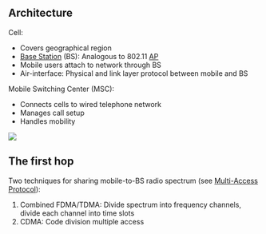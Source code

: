 ## Architecture

Cell:
- Covers geographical region
- [Base Station](Wireless/Wi-Fi/802.11%20LAN%20Architecture/Base%20Station.md) (BS): Analogous to 802.11 [AP](Wireless/Wi-Fi/802.11%20LAN%20Architecture/Access%20Point.md)
- Mobile users attach to network through BS
- Air-interface: Physical and link layer protocol between mobile and BS

Mobile Switching Center (MSC):
- Connects cells to wired telephone network
- Manages call setup
- Handles mobility

![](Wireless/Cellular%20Networks/cellular-network-architecture.png)

## The first hop

Two techniques for sharing mobile-to-BS radio spectrum (see [Multi-Access Protocol](OSI%20layers/Link%20Layer/Multi-Access%20Protocol.md)):
1. Combined FDMA/TDMA: Divide spectrum into frequency channels, divide each channel into time slots
2. CDMA: Code division multiple access
